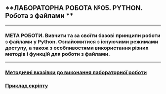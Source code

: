 ## **ЛАБОРАТОРНА РОБОТА №05. PYTHON. Робота з файлами **
---
### **МЕТА РОБОТИ**.  Вивчити та за своїти базові принципи роботи з файлами у Python.  Ознайомитися з існуючими режимами доступу, а також з особливостями використання різних методів і функцій для роботи з файлами.
---
### [**Методичні вказівки до виконання лабораторної роботи**](/Lab_Works/Lab_05/MPT_Lab_05_Python_v1.pdf)
### [**Приклад скріпту**](/Lab_Works/Lab_05/Lab_5_test.ipynb)
